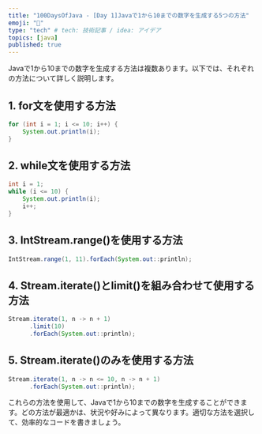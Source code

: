```yaml
---
title: "100DaysOfJava - [Day 1]Javaで1から10までの数字を生成する5つの方法"
emoji: "💭"
type: "tech" # tech: 技術記事 / idea: アイデア
topics: [java]
published: true
---
```


Javaで1から10までの数字を生成する方法は複数あります。以下では、それぞれの方法について詳しく説明します。

## 1. for文を使用する方法

```java
for (int i = 1; i <= 10; i++) {
    System.out.println(i);
}
```

## 2. while文を使用する方法

```java
int i = 1;
while (i <= 10) {
    System.out.println(i);
    i++;
}
```

## 3. IntStream.range()を使用する方法

```java
IntStream.range(1, 11).forEach(System.out::println);
```

## 4. Stream.iterate()とlimit()を組み合わせて使用する方法

```java
Stream.iterate(1, n -> n + 1)
      .limit(10)
      .forEach(System.out::println);
```

## 5. Stream.iterate()のみを使用する方法

```java
Stream.iterate(1, n -> n <= 10, n -> n + 1)
      .forEach(System.out::println);
```

これらの方法を使用して、Javaで1から10までの数字を生成することができます。どの方法が最適かは、状況や好みによって異なります。適切な方法を選択して、効率的なコードを書きましょう。
